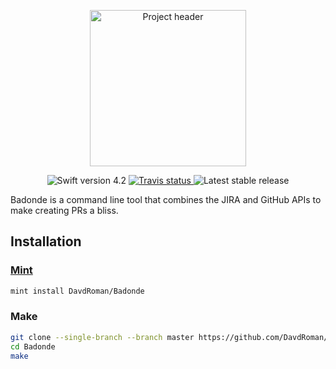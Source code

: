 <p align="center">
<img width="250" src="https://imgur.com/download/pCSvugO" alt="Project header"/>
</p>

<p align="center">
	<img src="https://img.shields.io/badge/Swift-4.2-orange.svg" alt="Swift version 4.2"/>
	<a href="https://travis-ci.org/DavdRoman/Badonde/branches">
	    <img src="https://img.shields.io/travis/DavdRoman/Badonde/develop.svg" alt="Travis status" />
	</a>
	<img src="https://img.shields.io/github/release/DavdRoman/Badonde.svg" alt="Latest stable release"/>
</p>

Badonde is a command line tool that combines the JIRA and GitHub APIs to make creating PRs a bliss.

## Installation

### [Mint](https://github.com/yonaskolb/Mint)

```sh
mint install DavdRoman/Badonde
```

### Make

```sh
git clone --single-branch --branch master https://github.com/DavdRoman/Badonde.git
cd Badonde
make
```
